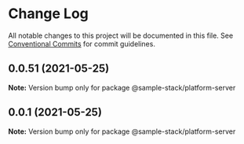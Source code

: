 # Change Log

All notable changes to this project will be documented in this file.
See [Conventional Commits](https://conventionalcommits.org) for commit guidelines.

## 0.0.51 (2021-05-25)

**Note:** Version bump only for package @sample-stack/platform-server





## 0.0.1 (2021-05-25)

**Note:** Version bump only for package @sample-stack/platform-server
